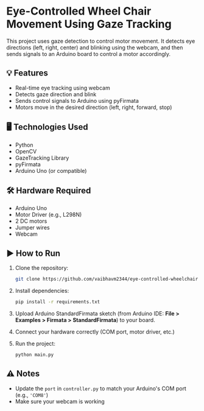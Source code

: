 # Eye-Controlled Wheel Chair Movement Using Gaze Tracking

This project uses gaze detection to control motor movement. It detects eye directions (left, right, center) and blinking using the webcam, and then sends signals to an Arduino board to control a motor accordingly.

## 💡 Features

- Real-time eye tracking using webcam
- Detects gaze direction and blink
- Sends control signals to Arduino using pyFirmata
- Motors move in the desired direction (left, right, forward, stop)

## 🖥️ Technologies Used

- Python
- OpenCV
- GazeTracking Library
- pyFirmata
- Arduino Uno (or compatible)

## 🛠️ Hardware Required

- Arduino Uno
- Motor Driver (e.g., L298N)
- 2 DC motors
- Jumper wires
- Webcam

## ▶️ How to Run

1. Clone the repository:
    ```bash
    git clone https://github.com/vaibhavm2344/eye-controlled-wheelchair.git
    ```

2. Install dependencies:
    ```bash
    pip install -r requirements.txt
    ```

3. Upload Arduino StandardFirmata sketch (from Arduino IDE: **File > Examples > Firmata > StandardFirmata**) to your board.

4. Connect your hardware correctly (COM port, motor driver, etc.)

5. Run the project:
    ```bash
    python main.py
    ```

## ⚠️ Notes

- Update the `port` in `controller.py` to match your Arduino's COM port (e.g., `'COM8'`)
- Make sure your webcam is working

